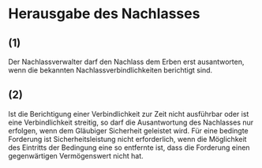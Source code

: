# Herausgabe des Nachlasses



## (1)

 Der Nachlassverwalter darf den Nachlass dem Erben erst ausantworten, wenn die bekannten Nachlassverbindlichkeiten berichtigt sind.

## (2)

 Ist die Berichtigung einer Verbindlichkeit zur Zeit nicht ausführbar oder ist eine Verbindlichkeit streitig, so darf die Ausantwortung des Nachlasses nur erfolgen, wenn dem Gläubiger Sicherheit geleistet wird. Für eine bedingte Forderung ist Sicherheitsleistung nicht erforderlich, wenn die Möglichkeit des Eintritts der Bedingung eine so entfernte ist, dass die Forderung einen gegenwärtigen Vermögenswert nicht hat. 

